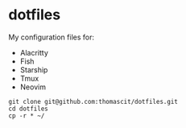 # dotfiles
My configuration files for:

- Alacritty
- Fish
- Starship
- Tmux
- Neovim


```
git clone git@github.com:thomascit/dotfiles.git
cd dotfiles
cp -r * ~/
```

